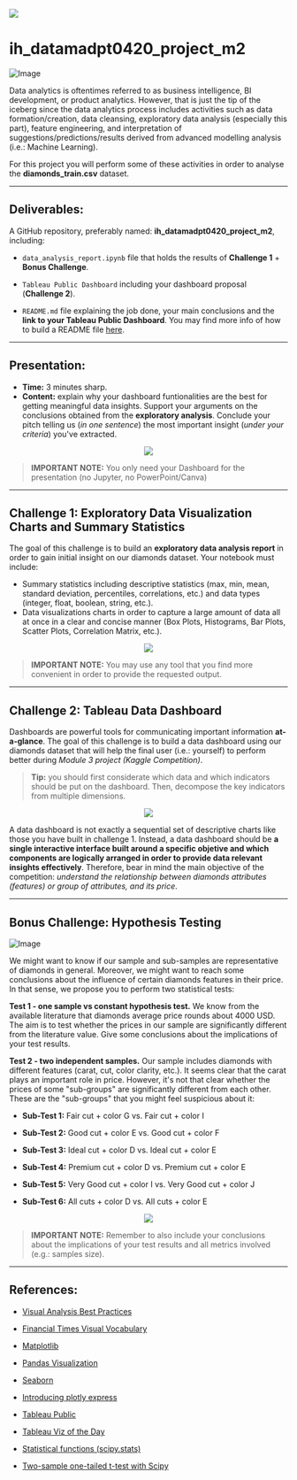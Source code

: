 <p align="left"><img src="https://cdn-images-1.medium.com/max/184/1*2GDcaeYIx_bQAZLxWM4PsQ@2x.png"></p>

# __ih_datamadpt0420_project_m2__

![Image](https://github.com/potacho/ih_datamadpt1120_project_m2/blob/master/images/visuals.jpg)

Data analytics is oftentimes referred to as business intelligence, BI development, or product analytics. However, that is just the tip of the iceberg since the data analytics process includes activities such as data formation/creation, data cleansing, exploratory data analysis (especially this part), feature engineering, and interpretation of suggestions/predictions/results derived from advanced modelling analysis (i.e.: Machine Learning).

For this project you will perform some of these activities in order to analyse the __diamonds_train.csv__ dataset. 



---



## **Deliverables:**

A GitHub repository, preferably named: __ih_datamadpt0420_project_m2__, including:

- `data_analysis_report.ipynb` file that holds the results of __Challenge 1__ + __Bonus Challenge__. 

- `Tableau Public Dashboard` including your dashboard proposal (__Challenge 2__).

- `README.md` file explaining the job done, your main conclusions and the __link to your Tableau Public Dashboard__. You may find more info of how to build a README file [here](https://github.com/potacho/data-project-template/blob/master/README.md).



---



## **Presentation:**

- __Time:__ 3 minutes sharp.
- __Content:__ explain why your dashboard funtionalities are the best for getting meaningful data insights. Support your arguments on the conclusions obtained from the __exploratory analysis__. Conclude your pitch telling us (_in one sentence_) the most important insight (_under your criteria_) you've extracted.

<p align="center"><img src="https://media.giphy.com/media/1Ygis29YXMS35cW90I/giphy.gif"></p>


> __IMPORTANT NOTE:__ You only need your Dashboard for the presentation (no Jupyter, no PowerPoint/Canva)



---



## __Challenge 1: Exploratory Data Visualization Charts and Summary Statistics__

The goal of this challenge is to build an __exploratory data analysis report__ in order to gain initial insight on our diamonds dataset. Your notebook must include:

- Summary statistics including descriptive statistics (max, min, mean, standard deviation, percentiles, correlations, etc.) and data types (integer, float, boolean, string, etc.).
- Data visualizations charts in order to capture a large amount of data all at once in a clear and concise manner (Box Plots, Histograms, Bar Plots, Scatter Plots, Correlation Matrix, etc.).

<p align="center"><img src="https://media.giphy.com/media/iP1qEUE7VKhLq/giphy.gif"></p>

> **IMPORTANT NOTE:** You may use any tool that you find more convenient in order to provide the requested output. 



---



## **Challenge 2: Tableau Data Dashboard**

Dashboards are powerful tools for communicating important information __at-a-glance__. The goal of this challenge is to build a data dashboard using our diamonds dataset that will help the final user (i.e.: yourself) to perform better during _Module 3 project (Kaggle Competition)_. 

> __Tip:__ you should first considerate which data and which indicators should be put on the dashboard. Then, decompose the key indicators from multiple dimensions. 

<p align="center"><img src="https://media.giphy.com/media/l46Cy1rHbQ92uuLXa/giphy.gif"></p>


A data dashboard is not exactly a sequential set of descriptive charts like those you have built in challenge 1. Instead, a data dashboard should be __a single interactive interface built around a specific objetive and which components are logically arranged in order to provide data relevant insights effectively__. Therefore, bear in mind the main objective of the competition: _understand the relationship between diamonds attributes (features) or group of attributes, and its price_.



--- 



## **Bonus Challenge: Hypothesis Testing**

![Image](https://github.com/potacho/ih_datamadpt1120_project_m2/blob/master/images/htesting.jpg)

We might want to know if our sample and sub-samples are representative of diamonds in general. Moreover, we might want to reach some conclusions about the influence of certain diamonds features in their price. In that sense, we propose you to perform two statistical tests:

**Test 1 - one sample vs constant hypothesis test.** We know from the available literature that diamonds average price rounds about 4000 USD. The aim is to test whether the prices in our sample are significantly different from the literature value. Give some conclusions about the implications of your test results.

**Test 2 - two independent samples.** Our sample includes diamonds with different features (carat, cut, color clarity, etc.). It seems clear that the carat plays an important role in price. However, it's not that clear whether the prices of some "sub-groups" are significantly different from each other. These are the "sub-groups" that you might feel suspicious about it:

- **Sub-Test 1:** Fair cut + color G vs. Fair cut + color I

- **Sub-Test 2:** Good cut + color E vs. Good cut + color F

- **Sub-Test 3:** Ideal cut + color D vs. Ideal cut + color E

- **Sub-Test 4:** Premium cut + color D vs. Premium cut + color E

- **Sub-Test 5:** Very Good cut + color I vs. Very Good cut + color J

- **Sub-Test 6:** All cuts + color D vs. All cuts + color E

<p align="center"><img src="https://media.giphy.com/media/26vUAAwkzAMnBj9x6/giphy.gif"></p>

> __IMPORTANT NOTE:__ Remember to also include your conclusions about the implications of your test results and all metrics involved (e.g.: samples size).

---

## **References:**

- [Visual Analysis Best Practices](https://github.com/potacho/ih_datamadpt1120_project_m2/blob/master/images/visual-analysis-guidebook.pdf)

- [Financial Times Visual Vocabulary](https://github.com/ft-interactive/chart-doctor/tree/master/visual-vocabulary)

- [Matplotlib](https://matplotlib.org/)

- [Pandas Visualization](https://pandas.pydata.org/pandas-docs/stable/user_guide/visualization.html)

- [Seaborn](https://seaborn.pydata.org/)

- [Introducing plotly express](https://medium.com/plotly/introducing-plotly-express-808df010143d)

- [Tableau Public](https://public.tableau.com/)

- [Tableau Viz of the Day](https://public.tableau.com/es-es/gallery/?tab=viz-of-the-day&type=viz-of-the-day)

- [Statistical functions (scipy.stats)](https://docs.scipy.org/doc/scipy/reference/stats.html)

- [Two-sample one-tailed t-test with Scipy](https://stackoverflow.com/questions/15984221/how-to-perform-two-sample-one-tailed-t-test-with-numpy-scipy)
